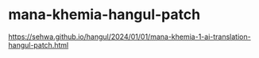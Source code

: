 # mana-khemia-hangul-patch

https://sehwa.github.io/hangul/2024/01/01/mana-khemia-1-ai-translation-hangul-patch.html

